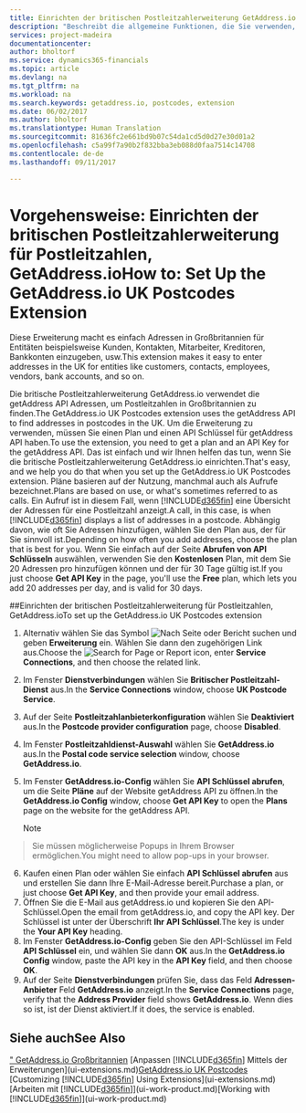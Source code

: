 ```yaml
---
title: Einrichten der britischen Postleitzahlerweiterung GetAddress.io| Microsoft Docs
description: "Beschreibt die allgemeine Funktionen, die Sie verwenden, um die Daten in den Finanzverhältnissen für Aktivitäten, wie Eingabe von Werten, Sortieren von Daten und Ändern von Ansichten auszuführen."
services: project-madeira
documentationcenter: 
author: bholtorf
ms.service: dynamics365-financials
ms.topic: article
ms.devlang: na
ms.tgt_pltfrm: na
ms.workload: na
ms.search.keywords: getaddress.io, postcodes, extension
ms.date: 06/02/2017
ms.author: bholtorf
ms.translationtype: Human Translation
ms.sourcegitcommit: 81636fc2e661bd9b07c54da1cd5d0d27e30d01a2
ms.openlocfilehash: c5a99f7a90b2f832bba3eb088d0faa7514c14708
ms.contentlocale: de-de
ms.lasthandoff: 09/11/2017

---
```

# <a name="how-to-set-up-the-getaddressio-uk-postcodes-extension"></a><span data-ttu-id="5736c-103">Vorgehensweise: Einrichten der britischen Postleitzahlerweiterung für Postleitzahlen, GetAddress.io</span><span class="sxs-lookup"><span data-stu-id="5736c-103">How to: Set Up the GetAddress.io UK Postcodes Extension</span></span>
<span data-ttu-id="5736c-104">Diese Erweiterung macht es einfach Adressen in Großbritannien für Entitäten beispielsweise Kunden, Kontakten, Mitarbeiter, Kreditoren, Bankkonten einzugeben, usw.</span><span class="sxs-lookup"><span data-stu-id="5736c-104">This extension makes it easy to enter addresses in the UK for entities like customers, contacts, employees, vendors, bank accounts, and so on.</span></span> 

<span data-ttu-id="5736c-105">Die britische Postleitzahlerweiterung GetAddress.io verwendet die getAddress API Adressen, um Postleitzahlen in Großbritannien zu finden.</span><span class="sxs-lookup"><span data-stu-id="5736c-105">The GetAddress.io UK Postcodes extension uses the getAddress API to find addresses in postcodes in the UK.</span></span> <span data-ttu-id="5736c-106">Um die Erweiterung zu verwenden, müssen Sie einen Plan und einen API Schlüssel für getAddress API haben.</span><span class="sxs-lookup"><span data-stu-id="5736c-106">To use the extension, you need to get a plan and an API Key for the getAddress API.</span></span> <span data-ttu-id="5736c-107">Das ist einfach und wir Ihnen helfen das tun, wenn Sie die britische Postleitzahlerweiterung GetAddress.io einrichten.</span><span class="sxs-lookup"><span data-stu-id="5736c-107">That's easy, and we help you do that when you set up the GetAddress.io UK Postcodes extension.</span></span> <span data-ttu-id="5736c-108">Pläne basieren auf der Nutzung, manchmal auch als Aufrufe bezeichnet.</span><span class="sxs-lookup"><span data-stu-id="5736c-108">Plans are based on use, or what's sometimes referred to as calls.</span></span> <span data-ttu-id="5736c-109">Ein Aufruf ist in diesem Fall, wenn [!INCLUDE[d365fin](includes/d365fin_md.md)] eine Übersicht der Adressen für eine Postleitzahl anzeigt.</span><span class="sxs-lookup"><span data-stu-id="5736c-109">A call, in this case, is when [!INCLUDE[d365fin](includes/d365fin_md.md)] displays a list of addresses in a postcode.</span></span> <span data-ttu-id="5736c-110">Abhängig davon, wie oft Sie Adressen hinzufügen, wählen Sie den Plan aus, der für Sie sinnvoll ist.</span><span class="sxs-lookup"><span data-stu-id="5736c-110">Depending on how often you add addresses, choose the plan that is best for you.</span></span> <span data-ttu-id="5736c-111">Wenn Sie einfach auf der Seite **Abrufen von API Schlüsseln** auswählen, verwenden Sie den **Kostenlosen** Plan, mit dem Sie 20 Adressen pro hinzufügen können und der für 30 Tage gültig ist.</span><span class="sxs-lookup"><span data-stu-id="5736c-111">If you just choose **Get API Key** in the page, you'll use the **Free** plan, which lets you add 20 addresses per day, and is valid for 30 days.</span></span> 

##<a name="to-set-up-the-getaddressio-uk-postcodes-extension"></a><span data-ttu-id="5736c-112">Einrichten der britischen Postleitzahlerweiterung für Postleitzahlen, GetAddress.io</span><span class="sxs-lookup"><span data-stu-id="5736c-112">To set up the GetAddress.io UK Postcodes extension</span></span> 
1. <span data-ttu-id="5736c-113">Alternativ wählen Sie das Symbol ![Nach Seite oder Bericht suchen](media/ui-search/search_small.png "Nach Seite oder Bericht suchen") und geben **Erweiterung** ein. Wählen Sie dann den zugehörigen Link aus.</span><span class="sxs-lookup"><span data-stu-id="5736c-113">Choose the ![Search for Page or Report](media/ui-search/search_small.png "Search for Page or Report icon") icon, enter **Service Connections**, and then choose the related link.</span></span>  
2. <span data-ttu-id="5736c-114">Im Fenster **Dienstverbindungen** wählen Sie **Britischer Postleitzahl-Dienst** aus.</span><span class="sxs-lookup"><span data-stu-id="5736c-114">In the **Service Connections** window, choose **UK Postcode Service**.</span></span>
3. <span data-ttu-id="5736c-115">Auf der Seite **Postleitzahlanbieterkonfiguration** wählen Sie **Deaktiviert** aus.</span><span class="sxs-lookup"><span data-stu-id="5736c-115">In the **Postcode provider configuration** page, choose **Disabled**.</span></span>
4. <span data-ttu-id="5736c-116">Im Fenster **Postleitzahldienst-Auswahl** wählen Sie **GetAddress.io** aus.</span><span class="sxs-lookup"><span data-stu-id="5736c-116">In the **Postal code service selection** window, choose **GetAddress.io**.</span></span>
5. <span data-ttu-id="5736c-117">Im Fenster **GetAddress.io-Config** wählen Sie **API Schlüssel abrufen**, um die Seite **Pläne** auf der Website getAddress API zu öffnen.</span><span class="sxs-lookup"><span data-stu-id="5736c-117">In the **GetAddress.io Config** window, choose **Get API Key** to open the **Plans** page on the website for the getAddress API.</span></span>  

    > [!NOTE]  
>   <span data-ttu-id="5736c-118">Sie müssen möglicherweise Popups in Ihrem Browser ermöglichen.</span><span class="sxs-lookup"><span data-stu-id="5736c-118">You might need to allow pop-ups in your browser.</span></span>
6. <span data-ttu-id="5736c-119">Kaufen einen Plan oder wählen Sie einfach **API Schlüssel abrufen** aus und erstellen Sie dann Ihre E-Mail-Adresse bereit.</span><span class="sxs-lookup"><span data-stu-id="5736c-119">Purchase a plan, or just choose **Get API Key**, and then provide your email address.</span></span>
7. <span data-ttu-id="5736c-120">Öffnen Sie die E-Mail aus getAddress.io und kopieren Sie den API-Schlüssel.</span><span class="sxs-lookup"><span data-stu-id="5736c-120">Open the email from getAddress.io, and copy the API key.</span></span> <span data-ttu-id="5736c-121">Der Schlüssel ist unter der Überschrift **Ihr API Schlüssel**.</span><span class="sxs-lookup"><span data-stu-id="5736c-121">The key is under the **Your API Key** heading.</span></span>
8. <span data-ttu-id="5736c-122">Im Fenster **GetAddress.io-Config** geben Sie den API-Schlüssel im Feld **API Schlüssel** ein, und wählen Sie dann **OK** aus.</span><span class="sxs-lookup"><span data-stu-id="5736c-122">In the **GetAddress.io Config** window, paste the API key in the **API Key** field, and then choose **OK**.</span></span>
9. <span data-ttu-id="5736c-123">Auf der Seite **Dienstverbindungen** prüfen Sie, dass das Feld **Adressen-Anbieter** Feld **GetAddress.io** anzeigt.</span><span class="sxs-lookup"><span data-stu-id="5736c-123">In the **Service Connections** page, verify that the **Address Provider** field shows **GetAddress.io**.</span></span> <span data-ttu-id="5736c-124">Wenn dies so ist, ist der Dienst aktiviert.</span><span class="sxs-lookup"><span data-stu-id="5736c-124">If it does, the service is enabled.</span></span>

## <a name="see-also"></a><span data-ttu-id="5736c-125">Siehe auch</span><span class="sxs-lookup"><span data-stu-id="5736c-125">See Also</span></span>
<span data-ttu-id="5736c-126">[" GetAddress.io Großbritannien](ui-extensions-getaddressio.md)
[Anpassen [!INCLUDE[d365fin](includes/d365fin_md.md)] Mittels der Erweiterungen](ui-extensions.md)</span><span class="sxs-lookup"><span data-stu-id="5736c-126">[GetAddress.io UK Postcodes](ui-extensions-getaddressio.md)
[Customizing [!INCLUDE[d365fin](includes/d365fin_md.md)] Using Extensions](ui-extensions.md)</span></span>  
<span data-ttu-id="5736c-127">[Arbeiten mit [!INCLUDE[d365fin](includes/d365fin_md.md)]](ui-work-product.md)</span><span class="sxs-lookup"><span data-stu-id="5736c-127">[Working with [!INCLUDE[d365fin](includes/d365fin_md.md)]](ui-work-product.md)</span></span>
